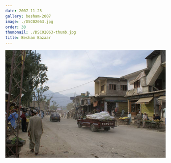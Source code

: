 ```yaml
---
date: 2007-11-25
gallery: besham-2007
image: ./DSC02063.jpg
order: 30
thumbnail: ./DSC02063-thumb.jpg
title: Besham Bazaar
---
```


![Besham Bazaar](./DSC02063.jpg)